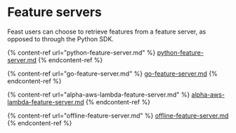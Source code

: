 # Feature servers

Feast users can choose to retrieve features from a feature server, as opposed to through the Python SDK.

{% content-ref url="python-feature-server.md" %}
[python-feature-server.md](python-feature-server.md)
{% endcontent-ref %}

{% content-ref url="go-feature-server.md" %}
[go-feature-server.md](go-feature-server.md)
{% endcontent-ref %}

{% content-ref url="alpha-aws-lambda-feature-server.md" %}
[alpha-aws-lambda-feature-server.md](alpha-aws-lambda-feature-server.md)
{% endcontent-ref %}

{% content-ref url="offline-feature-server.md" %}
[offline-feature-server.md](offline-feature-server.md)
{% endcontent-ref %}